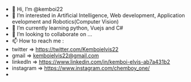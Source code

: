 - 👋 Hi, I’m @kemboi22
- 👀 I’m interested in Artificial Intelligence, Web development, Application evelopment and Robotics(Computer Vision)
- 🌱 I’m currently learning python, Vuejs and C#
- 💞️ I’m looking to collaborate on ...
- 📫 How to reach me :
- twitter => https://twitter.com/Kemboielvis22
- gmail => kemboielvis22@gmail.com
- linkedIn => https://www.linkedin.com/in/kemboi-elvis-ab7a431b2
- instagram => https://www.instagram.com/chemboy_one/
- 

<!---
kemboi22/kemboi22 is a ✨ special ✨ repository because its `README.md` (this file) appears on your GitHub profile.
You can click the Preview link to take a look at your changes.
--->
